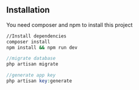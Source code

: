<h2>Installation</h2>

You need composer and npm to install this project

```bash
//Install dependencies
composer install
npm install && npm run dev
```

```php
//migrate database
php artisan migrate

//generate app key
php artisan key:generate
```